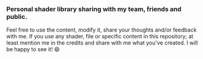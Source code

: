 ### Personal shader library sharing with my team, friends and public. 
Feel free to use the content, modify it, share your thoughts and/or feedback with me. 
If you use any shader, file or specific content in this repository; at least mention me in the credits and share with me what you've created. 
I will be happy to see it! 😄

